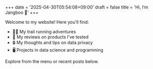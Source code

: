 +++
date = '2025-04-30T05:54:08+09:00'
draft = false
title = 'Hi, I’m Jangboo 👋'
+++

Welcome to my website! Here you’ll find:

* 🏃‍♂️ My trail running adventures
* 💭 My reviews on products I’ve tested
* 🔒 My thoughts and tips on data privacy
* 🖥️ Projects in data science and programming

Explore from the menu or recent posts below.